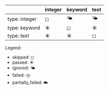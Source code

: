 |               | integer   | keyword   | text   |
|---------------|-----------|-----------|--------|
| type: integer | ◻         | 🌤️        | 🌤️     |
| type: keyword | ☀️        | ◻         | ☀️     |
| type: text    | ☀️        | ☀️        | ◻      |

Legend:
- skipped: ◻
- passed: ☀️
- ignored: 🌤️
- failed: ⛈️
- partially_failed: ☁️